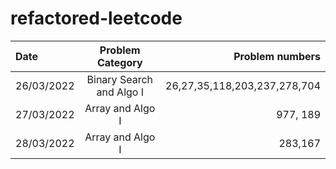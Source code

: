# refactored-leetcode


| Date         | Problem Category            | Problem numbers                                       |
| :---         |     :---:                   |          ---:                                         |
| 26/03/2022   | Binary Search and Algo I    | 26,27,35,118,203,237,278,704                          |
| 27/03/2022   | Array and Algo I            | 977, 189                                              |
|  28/03/2022  | Array and Algo I            |         283,167                                       |